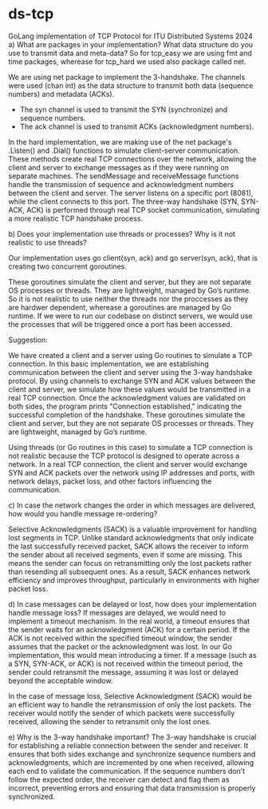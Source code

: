 # ds-tcp
GoLang implementation of TCP Protocol for ITU Distributed Systems 2024
a) What are packages in your implementation? What data structure do you use to transmit data and meta-data?
So for tcp_easy we are using fmt and time packages, wherease for tcp_hard we used also package called net.

We are using net package to implement the 3-handshake.
The channels were used (chan int) as the data structure to transmit both data (sequence numbers) and metadata (ACKs).

- The syn channel is used to transmit the SYN (synchronize) and sequence numbers.
- The ack channel is used to transmit ACKs (acknowledgment numbers).

In the hard implementation, we are making use of the net package's .Listen() and .Dial() functions to simulate client-server communication. These methods create real TCP connections over the network, allowing the client and server to exchange messages as if they were running on separate machines. The sendMessage and receiveMessage functions handle the transmission of sequence and acknowledgment numbers between the client and server. The server listens on a specific port (8081), while the client connects to this port. The three-way handshake (SYN, SYN-ACK, ACK) is performed through real TCP socket communication, simulating a more realistic TCP handshake process.

b) Does your implementation use threads or processes? Why is it not realistic to use threads?

Our implementation uses go client(syn, ack) and go server(syn, ack), that is creating two concurrent goroutines.

These goroutines simulate the client and server, but they are not separate OS processes or threads. They are lightweight, managed by Go’s runtime.
So it is not realistic to use neither the threads nor the proccesses as they are hardwer dependent, wherease a goroutines are managed by Go runtime.
If we were to run our codebase on distinct servers, we would use the processes that will be triggered once a port has been accessed.

Suggestion:

We have created a client and a server using Go routines to simulate a TCP connection. In this basic implementation, we are establishing communication between the client and server using the 3-way handshake protocol. By using channels to exchange SYN and ACK values between the client and server, we simulate how these values would be transmitted in a real TCP connection. Once the acknowledgment values are validated on both sides, the program prints "Connection established," indicating the successful completion of the handshake. These goroutines simulate the client and server, but they are not separate OS processes or threads. They are lightweight, managed by Go’s runtime.

Using threads (or Go routines in this case) to simulate a TCP connection is not realistic because the TCP protocol is designed to operate across a network. In a real TCP connection, the client and server would exchange SYN and ACK packets over the network using IP addresses and ports, with network delays, packet loss, and other factors influencing the communication.

c) In case the network changes the order in which messages are delivered, how would you handle message re-ordering?

Selective Acknowledgments (SACK) is a valuable improvement for handling lost segments in TCP. Unlike standard acknowledgments that only indicate the last successfully received packet, SACK allows the receiver to inform the sender about all received segments, even if some are missing. This means the sender can focus on retransmitting only the lost packets rather than resending all subsequent ones. As a result, SACK enhances network efficiency and improves throughput, particularly in environments with higher packet loss.

d) In case messages can be delayed or lost, how does your implementation handle message loss?
If messages are delayed, we would need to implement a timeout mechanism. In the real world, a timeout ensures that the sender waits for an acknowledgment (ACK) for a certain period. If the ACK is not received within the specified timeout window, the sender assumes that the packet or the acknowledgment was lost.
In our Go implementation, this would mean introducing a timer. If a message (such as a SYN, SYN-ACK, or ACK) is not received within the timeout period, the sender could retransmit the message, assuming it was lost or delayed beyond the acceptable window.

In the case of message loss, Selective Acknowledgment (SACK) would be an efficient way to handle the retransmission of only the lost packets. The receiver would notify the sender of which packets were successfully received, allowing the sender to retransmit only the lost ones.

e) Why is the 3-way handshake important?
The 3-way handshake is crucial for establishing a reliable connection between the sender and receiver. It ensures that both sides exchange and synchronize sequence numbers and acknowledgments, which are incremented by one when received, allowing each end to validate the communication. If the sequence numbers don’t follow the expected order, the receiver can detect and flag them as incorrect, preventing errors and ensuring that data transmission is properly synchronized.

